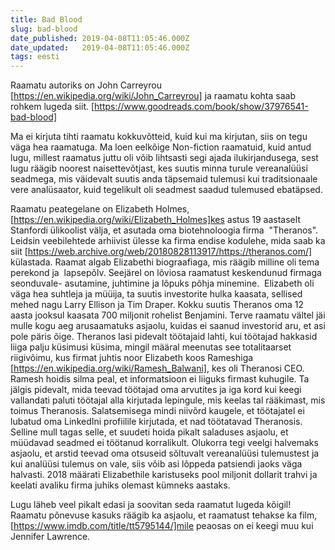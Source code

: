 ```yaml
---
title: Bad Blood
slug: bad-blood
date_published: 2019-04-08T11:05:46.000Z
date_updated:   2019-04-08T11:05:46.000Z
tags: eesti
---
```


Raamatu autoriks on John Carreyrou
[https://en.wikipedia.org/wiki/John_Carreyrou]  ja raamatu kohta saab rohkem
lugeda siit. [https://www.goodreads.com/book/show/37976541-bad-blood]

Ma ei kirjuta tihti raamatu kokkuvõtteid, kuid kui ma kirjutan, siis on tegu
väga hea raamatuga. Ma loen eelkõige Non-fiction raamatuid, kuid antud lugu,
millest raamatus juttu oli võib lihtsasti segi ajada ilukirjandusega, sest lugu
räägib noorest naisettevõtjast, kes suutis minna turule vereanalüüsi seadmega,
mis väidevalt suutis anda täpsemaid tulemusi kui traditsionaale vere
analüsaator, kuid tegelikult oli seadmest saadud tulemused ebatäpsed.

Raamatu peategelane on Elizabeth Holmes,
[https://en.wikipedia.org/wiki/Elizabeth_Holmes]kes astus 19 aastaselt Stanfordi
ülikoolist välja, et asutada oma biotehnoloogia firma  "Theranos". Leidsin
veebilehtede arhiivist ülesse ka firma endise kodulehe, mida saab ka siit
[https://web.archive.org/web/20180828113917/https://theranos.com/]  külastada.
Raamat algab Elizabethi biograafiaga, mis räägib milline oli tema perekond ja
 lapsepõlv. Seejärel on lõviosa raamatust keskendunud firmaga seonduvale-
asutamine, juhtimine ja lõpuks põhja minemine.  Elizabeth oli väga hea suhtleja
ja müüija, ta suutis investorite hulka kaasata, sellised mehed nagu Larry
Ellison ja Tim Draper. Kokku suutis Theranos oma 12 aasta jooksul kaasata 700
miljonit rohelist Benjamini. Terve raamatu vältel jäi mulle kogu aeg
arusaamatuks asjaolu, kuidas ei saanud investorid aru, et asi pole päris õige.
Theranos lasi pidevalt töötajaid lahti, kui töötajad hakkasid liiga palju
küsimusi küsima, mingil määral meenutas see totalitaarset riigivõimu, kus firmat
juhtis noor Elizabeth koos Rameshiga
[https://en.wikipedia.org/wiki/Ramesh_Balwani], kes oli Theranosi CEO. Ramesh
hoidis silma peal, et informatsioon ei liiguks firmast kuhugile. Ta jälgis
pidevalt, mida teevad töötajad oma arvutites ja iga kord kui keegi vallandati
paluti töötajal alla kirjutada lepingule, mis keelas tal rääkimast, mis toimus
Theranosis. Salatsemisega mindi niivõrd kaugele, et töötajatel ei lubatud oma
LinkedIni profiilile kirjutada, et nad töötatavad Theranosis. Selline mull tagas
selle, et suudeti hoida pikalt saladuses asjaolu, et müüdavad seadmed ei
töötanud korralikult. Olukorra tegi veelgi halvemaks asjaolu, et arstid teevad
oma otsuseid sõltuvalt vereanalüüsi tulemustest ja kui analüüsi tulemus on vale,
siis võib asi lõppeda patsiendi jaoks väga halvasti. 2018 määrati Elizabethile
karistuseks pool miljonit dollarit trahvi ja keelati avaliku firma juhiks
olemast kümneks aastaks.

Lugu läheb veel pikalt edasi ja soovitan seda raamatut lugeda kõigil!   Raamatu
põnevuse kasuks räägib ka asjaolu, et raamatust tehakse ka film,
[https://www.imdb.com/title/tt5795144/]mile peaosas on ei keegi muu kui Jennifer
Lawrence.
